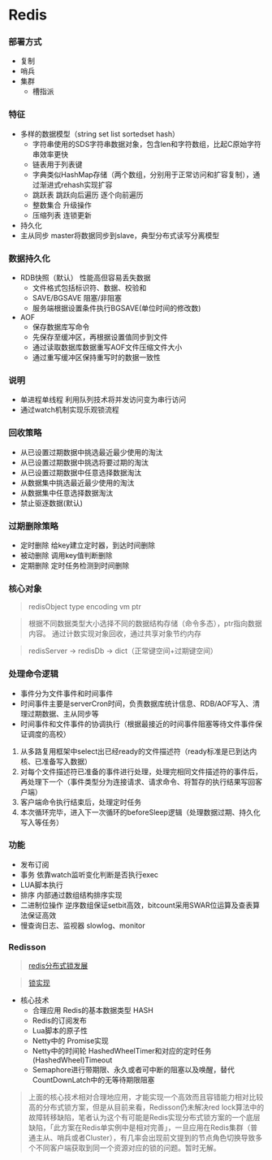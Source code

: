 # Redis

### 部署方式
   * 复制
   * 哨兵
   * 集群
       * 槽指派

### 特征
   * 多样的数据模型（string set list sortedset hash）
       * 字符串使用的SDS字符串数据对象，包含len和字符数组，比起C原始字符串效率更快
       * 链表用于列表键
       * 字典类似HashMap存储（两个数组，分别用于正常访问和扩容复制），通过渐进式rehash实现扩容
       * 跳跃表
            跳跃向后遍历
            逐个向前遍历
       * 整数集合
            升级操作
       * 压缩列表
            连锁更新
   * 持久化
   * 主从同步 master将数据同步到slave，典型分布式读写分离模型
    
### 数据持久化
   * RDB快照（默认） 性能高但容易丢失数据
       * 文件格式包括标识符、数据、校验和
       * SAVE/BGSAVE 阻塞/非阻塞
       * 服务端根据设置条件执行BGSAVE(单位时间的修改数)
   * AOF
       * 保存数据库写命令
       * 先保存至缓冲区，再根据设置值同步到文件
       * 通过读取数据库数据重写AOF文件压缩文件大小
       * 通过重写缓冲区保持重写时的数据一致性
    
### 说明
   * 单进程单线程 利用队列技术将并发访问变为串行访问
   * 通过watch机制实现乐观锁流程
    
### 回收策略
   * 从已设置过期数据中挑选最近最少使用的淘汰
   * 从已设置过期数据中挑选将要过期的淘汰
   * 从已设置过期数据中任意选择数据淘汰
   * 从数据集中挑选最近最少使用的淘汰
   * 从数据集中任意选择数据淘汰
   * 禁止驱逐数据(默认)

### 过期删除策略
* 定时删除 给key建立定时器，到达时间删除
* 被动删除 调用key值判断删除
* 定期删除 定时任务检测到时间删除
    
### 核心对象
    
   >redisObject
    type encoding vm ptr
    
   >根据不同数据类型大小选择不同的数据结构存储（命令多态），ptr指向数据内容。
    通过计数实现对象回收，通过共享对象节约内存
    
   >redisServer -> redisDb -> dict（正常键空间+过期键空间）
    
### 处理命令逻辑

   * 事件分为文件事件和时间事件
   * 时间事件主要是serverCron时间，负责数据库统计信息、RDB/AOF写入、清理过期数据、主从同步等
   * 时间事件和文件事件的协调执行（根据最接近的时间事件阻塞等待文件事件保证调度的高校）

   1. 从多路复用框架中select出已经ready的文件描述符（ready标准是已到达内核、已准备写入数据）
   2. 对每个文件描述符已准备的事件进行处理，处理完相同文件描述符的事件后，再处理下一个（事件类型分为连接请求、请求命令、将暂存的执行结果写回客户端）
   3. 客户端命令执行结束后，处理定时任务
   4. 本次循环完毕，进入下一次循环的beforeSleep逻辑（处理数据过期、持久化写入等任务）
    
### 功能
   
   * 发布订阅
   * 事务
        依靠watch监听变化判断是否执行exec
   * LUA脚本执行
   * 排序
        内部通过数组结构排序实现
   * 二进制位操作
        逆序数组保证setbit高效，bitcount采用SWAR位运算及查表算法保证高效
   * 慢查询日志、监视器
        slowlog、monitor
      
### Redisson  

   >[redis分布式锁发展](https://www.zhihu.com/question/300767410/answer/1698980571)

   >[锁实现](https://www.oschina.net/group/skill#/detail/2376273)
   * 核心技术
       * 合理应用 Redis的基本数据类型 HASH
       * Redis的订阅发布
       * Lua脚本的原子性
       * Netty中的 Promise实现
       * Netty中的时间轮 HashedWheelTimer和对应的定时任务 (HashedWheel)Timeout
       * Semaphore进行带期限、永久或者可中断的阻塞以及唤醒，替代 CountDownLatch中的无等待期限阻塞
    
   >上面的核心技术相对合理地应用，才能实现一个高效而且容错能力相对比较高的分布式锁方案，但是从目前来看，Redisson仍未解决red lock算法中的故障转移缺陷，笔者认为这个有可能是Redis实现分布式锁方案的一个底层缺陷，「此方案在Redis单实例中是相对完善」，一旦应用在Redis集群（普通主从、哨兵或者Cluster），有几率会出现前文提到的节点角色切换导致多个不同客户端获取到同一个资源对应的锁的问题。暂时无解。